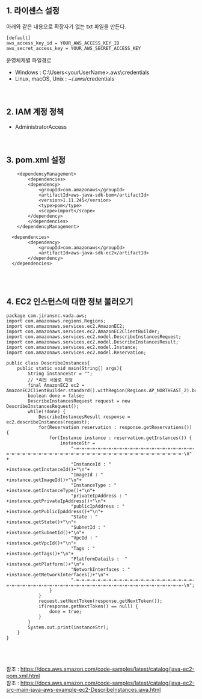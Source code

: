## 1. 라이센스 설정
아래와 같은 내용으로 확장자가 없는 txt 파일을 만든다.
```
[default]
aws_access_key_id = YOUR_AWS_ACCESS_KEY_ID
aws_secret_access_key = YOUR_AWS_SECRET_ACCESS_KEY
```
운영체제별 파일경로
- Windows : C:\Users\<yourUserName>\.aws\credentials
- Linux, macOS, Unix : ~/.aws/credentials
<br><br><br>
## 2. IAM 계정 정책
- AdministratorAccess 
<br><br><br>
## 3. pom.xml 설정
```
	<dependencyManagement>
		<dependencies>
		<dependency>
			<groupId>com.amazonaws</groupId>
			<artifactId>aws-java-sdk-bom</artifactId>
			<version>1.11.245</version>
			<type>pom</type>
			<scope>import</scope>
		</dependency>
		</dependencies>
	</dependencyManagement>
```

```
  <dependencies>
		<dependency>
			<groupId>com.amazonaws</groupId>
			<artifactId>aws-java-sdk-ec2</artifactId>
		</dependency>
  </dependencies>
```
<br><br>
## 4. EC2 인스턴스에 대한 정보 불러오기
```
package com.jiransnc.vada.aws;
import com.amazonaws.regions.Regions;
import com.amazonaws.services.ec2.AmazonEC2;
import com.amazonaws.services.ec2.AmazonEC2ClientBuilder;
import com.amazonaws.services.ec2.model.DescribeInstancesRequest;
import com.amazonaws.services.ec2.model.DescribeInstancesResult;
import com.amazonaws.services.ec2.model.Instance;
import com.amazonaws.services.ec2.model.Reservation;

public class DescribeInstances{
    public static void main(String[] args){
        String instanceStr = "";
        // *리전 서울로 지정
        final AmazonEC2 ec2 = AmazonEC2ClientBuilder.standard().withRegion(Regions.AP_NORTHEAST_2).build();
        boolean done = false;
        DescribeInstancesRequest request = new DescribeInstancesRequest();
        while(!done) {
            DescribeInstancesResult response = ec2.describeInstances(request);
            for(Reservation reservation : response.getReservations()) {
                for(Instance instance : reservation.getInstances()) {
                    instanceStr = 
                        "-=-=-=-=-=-=-=-=-=-=-=-=-=-=-=-=-=-=-=-=-=-=-=-=-=-=-=-=-=-=-=-=-=-=-=-=-=-=-=-=-=-=-=-=-=-=-=-=-=-=-=-=-=-=-=-\n" +
                        "InstanceId : "         +instance.getInstanceId()+"\n"+
                        "ImageId : "            +instance.getImageId()+"\n"+
                        "InstanceType : "       +instance.getInstanceType()+"\n"+
                        "privateIpAddress : "   +instance.getPrivateIpAddress()+"\n"+
                        "publicIpAddress : "    +instance.getPublicIpAddress()+"\n"+
                        "State : "              +instance.getState()+"\n"+
                        "SubnetId : "           +instance.getSubnetId()+"\n"+
                        "VpcId : "              +instance.getVpcId()+"\n"+
                        "Tags : "               +instance.getTags()+"\n"+
                        "PlatformDatails :  "   +instance.getPlatform()+"\n"+
                        "NetworkInterfaces : "  +instance.getNetworkInterfaces()+"\n"+
                        "-=-=-=-=-=-=-=-=-=-=-=-=-=-=-=-=-=-=-=-=-=-=-=-=-=-=-=-=-=-=-=-=-=-=-=-=-=-=-=-=-=-=-=-=-=-=-=-=-=-=-=-=-=-=-=-\n";
                }
            }
            request.setNextToken(response.getNextToken());
            if(response.getNextToken() == null) {
                done = true;
            }
        }
        System.out.print(instanceStr);
    }
}
```  
<br><br><br>
참조 : https://docs.aws.amazon.com/code-samples/latest/catalog/java-ec2-pom.xml.html
<br>
참조 : https://docs.aws.amazon.com/code-samples/latest/catalog/java-ec2-src-main-java-aws-example-ec2-DescribeInstances.java.html

